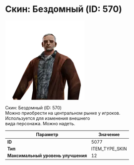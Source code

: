 # Скин: Бездомный (ID: 570)

![Item Image](../img/5077.webp?raw=true)

Скин: Бездомный (ID: 570)<br>Можно приобрести на центральном рынке у игроков.<br>Используется для изменения внешнего<br>вида персонажа. Можно надеть.


| Параметр | Значение |
|----------|----------|
| **ID** | 5077 |
| **Тип** | ITEM_TYPE_SKIN |
| **Максимальный уровень улучшения** | 12 |


